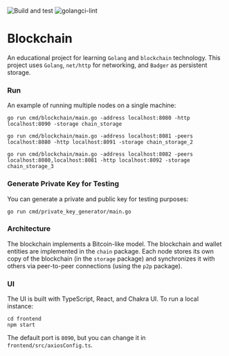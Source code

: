 ![Build and test](https://github.com/okr-go-club/blockchain/actions/workflows/go.yml/badge.svg)
![golangci-lint](https://github.com/okr-go-club/blockchain/actions/workflows/golangci-lint.yml/badge.svg)

# Blockchain

An educational project for learning `Golang` and `blockchain` technology. This project uses `Golang`, `net/http` for networking, and `Badger` as persistent storage.

### Run
An example of running multiple nodes on a single machine:
```shell
go run cmd/blockchain/main.go -address localhost:8080 -http localhost:8090 -storage chain_storage

go run cmd/blockchain/main.go -address localhost:8081 -peers localhost:8080 -http localhost:8091 -storage chain_storage_2

go run cmd/blockchain/main.go -address localhost:8082 -peers localhost:8080,localhost:8081 -http localhost:8092 -storage chain_storage_3
```

### Generate Private Key for Testing
You can generate a private and public key for testing purposes:
```shell
go run cmd/private_key_generator/main.go
```

### Architecture
The blockchain implements a Bitcoin-like model. The blockchain and wallet entities are implemented in the `chain` package. Each node stores its own copy of the blockchain (in the `storage` package) and synchronizes it with others via peer-to-peer connections (using the `p2p` package).

### UI
The UI is built with TypeScript, React, and Chakra UI. To run a local instance:
```shell
cd frontend
npm start
```

The default port is `8090`, but you can change it in `frontend/src/axiosConfig.ts`.
